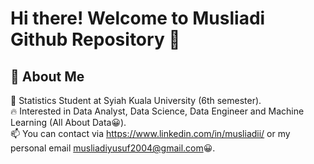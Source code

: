 # Hi there! Welcome to Musliadi Github Repository 👋

## 🚀 About Me

🔭 Statistics Student at Syiah Kuala University (6th semester). <br>
🔥 Interested in Data Analyst, Data Science, Data Engineer and Machine Learning (All About Data😀). <br>
📫 You can contact via https://www.linkedin.com/in/musliadii/ or my personal email musliadiyusuf2004@gmail.com😀.
